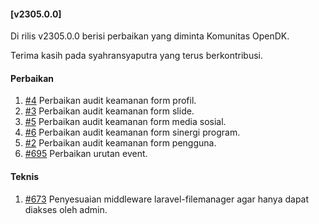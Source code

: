 #### [v2305.0.0]

Di rilis v2305.0.0 berisi perbaikan yang diminta Komunitas OpenDK.

Terima kasih pada syahransyaputra yang terus berkontribusi.

#### Perbaikan

1. [#4](https://github.com/OpenSID/wiki-keamanan/issues/4) Perbaikan audit keamanan form profil.
2. [#3](https://github.com/OpenSID/wiki-keamanan/issues/3) Perbaikan audit keamanan form slide.
3. [#5](https://github.com/OpenSID/wiki-keamanan/issues/5) Perbaikan audit keamanan form media sosial.
4. [#6](https://github.com/OpenSID/wiki-keamanan/issues/6) Perbaikan audit keamanan form sinergi program.
5. [#2](https://github.com/OpenSID/wiki-keamanan/issues/2) Perbaikan audit keamanan form pengguna.
6. [#695](https://github.com/OpenSID/OpenDK/issues/695) Perbaikan urutan event.

#### Teknis

1. [#673](https://github.com/OpenSID/OpenDK/issues/673) Penyesuaian middleware laravel-filemanager agar hanya dapat diakses oleh admin.
